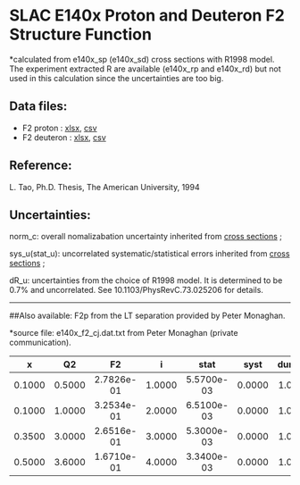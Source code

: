 # SLAC E140x Proton and Deuteron F2 Structure Function 

*calculated from e140x_sp (e140x_sd) cross sections with R1998 model. The experiment extracted R are available (e140x_rp and e140x_rd) but not used in this calculation since the uncertainties are too big.  

## Data files: 
  * F2    proton   : [xlsx](../dataframe/10035.xlsx), [csv](../dataframe/csv/10035.csv)   
  * F2    deuteron : [xlsx](../dataframe/10036.xlsx), [csv](../dataframe/csv/10036.csv)   

## Reference:

L. Tao, Ph.D. Thesis, The American University, 1994

## Uncertainties:

norm_c:        overall nomalizabation uncertainty inherited from [cross sections][e140x_sp]  ;

sys_u(stat_u): uncorrelated systematic/statistical errors inherited from [cross sections][e140x_sp] ;

dR_u:          uncertainties from the choice of R1998 model. It is determined to be 0.7% and uncorrelated. See  	10.1103/PhysRevC.73.025206 for details.


------------------------------
##Also available:
F2p from the LT separation provided by Peter Monaghan.

*source file: 
e140x_f2_cj.dat.txt from Peter Monaghan (private communication).

|    x	  |  Q2	   |  F2        |    i	 | stat	      | syst   | dummy  | dummy |
|:--:     |:--:    |:--:        |:--:    |:--:        |:--:    |:--:    |:--:   |
|  0.1000 | 0.5000 | 2.7826e-01 | 1.0000 | 5.5700e-03 | 0.0000 | 1.0000 | 1.0000|
|  0.1000 | 1.0000 | 3.2534e-01 | 2.0000 | 6.5100e-03 | 0.0000 | 1.0000 | 1.0000|
|  0.3500 | 3.0000 | 2.6516e-01 | 3.0000 | 5.3000e-03 | 0.0000 | 1.0000 | 1.0000|
|  0.5000 | 3.6000 | 1.6710e-01 | 4.0000 | 3.3400e-03 | 0.0000 | 1.0000 | 1.0000|

[e140x_sp]:e140x_sp.md

